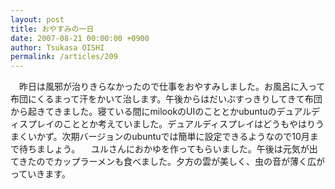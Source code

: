 ```yaml
---
layout: post
title: おやすみの一日
date: 2007-08-21 00:00:00 +0900
author: Tsukasa OISHI
permalink: /articles/209
---
```


　昨日は風邪が治りきらなかったので仕事をおやすみしました。お風呂に入って布団にくるまって汗をかいて治します。午後からはだいぶすっきりしてきて布団から起きてきました。寝ている間にmilookのUIのこととかubuntuのデュアルディスプレイのこととか考えていました。デュアルディスプレイはどうもやはりうまくいかず。次期バージョンのubuntuでは簡単に設定できるようなので10月まで待ちましょう。
　ユルさんにおかゆを作ってもらいました。午後は元気が出てきたのでカップラーメンも食べました。夕方の雲が美しく、虫の音が薄く広がっていきます。

